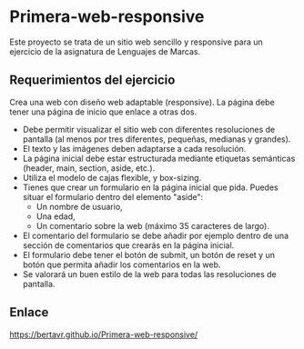 # Primera-web-responsive
Este proyecto se trata de un sitio web sencillo y responsive para un ejercicio de la asignatura de Lenguajes de Marcas.

## Requerimientos del ejercicio

Crea una web con diseño web adaptable (responsive). La página debe tener una página de inicio que enlace a otras dos.

- Debe permitir visualizar el sitio web con diferentes resoluciones de pantalla (al menos por tres diferentes, pequeñas, medianas y grandes).
- El texto y las imágenes deben adaptarse a cada resolución.
- La página inicial debe estar estructurada mediante etiquetas semánticas (header, main, section, aside, etc.).
- Utiliza el modelo de cajas flexible, y box-sizing.
- Tienes que crear un formulario en la página inicial que pida. Puedes situar el formulario dentro del elemento "aside":
    - Un nombre de usuario,
    - Una edad,
    - Un comentario sobre la web (máximo 35 caracteres de largo).
- El comentario del formulario se debe añadir por ejemplo dentro de una sección de comentarios que crearás en la página inicial.
- El formulario debe tener el botón de submit, un botón de reset y un botón que permita añadir los comentarios en la web.
- Se valorará un buen estilo de la web para todas las resoluciones de pantalla.

## Enlace

https://bertavr.github.io/Primera-web-responsive/
